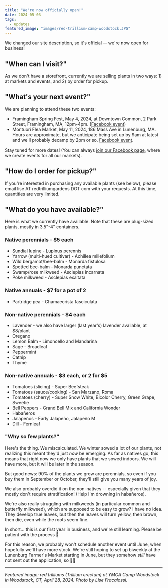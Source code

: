 ```yaml
---
title: "We're now officially open!"
date: 2024-05-03
tags:
  - updates
featured_image: "images/red-trillium-camp-woodstock.JPG"
---
```


We changed our site description, so it's official -- we're now open for business!

## "When can I visit?"

As we don't have a storefront, currently we are selling plants in two ways: 1) at markets and events, and 2) by order for pickup. 

## "What's your next event?"

We are planning to attend these two events:

- Framingham Spring Fest, May 4, 2024, at Downtown Common, 2 Park Street, Framingham, MA, 12pm-4pm. ([Facebook event](https://fb.me/e/4vCfpKSWJ))
- Montuori Flea Market, May 11, 2024, 186 Mass Ave in Lunenburg, MA. Hours are approximate, but we anticipate being set up by 9am at latest and we'll probably decamp by 2pm or so. [Facebook event](https://fb.me/e/1GotRIo4K).

Stay tuned for more dates! (You can always [join our Facebook page](https://www.facebook.com/redtrilliumgardens/), where we create events for all our markets).

## "How do I order for pickup?"

If you're interested in purchasing any available plants (see below), please email lise AT redtrilliumgardens DOT com with your requests. At this time, quantities are very limited. 

## "What do you have available?"

Here is what we currently have available. Note that these are plug-sized plants, mostly in 3.5"-4" containers. 

### Native perennials - $5 each
- Sundial lupine - Lupinus perennis
- Yarrow (multi-hued cultivar) - Achillea millefolium
- Wild bergamot/bee-balm - Monarda fistulosa
- Spotted bee-balm - Monarda punctata
- Swamp/rose milkweed - Asclepias incarnata
- Poke milkweed - Asclepias exaltata

### Native annuals - $7 for a pot of 2
- Partridge pea - Chamaecrista fasciculata

### Non-native perennials - $4 each
- Lavender - we also have larger (last year's) lavender available, at $8/plant
- Oregano
- Lemon Balm - Limoncello and Mandarina
- Sage - Broadleaf
- Peppermint
- Catnip
- Thyme

### Non-native annuals - $3 each, or 2 for $5
- Tomatoes (slicing) - Super Beefsteak
- Tomatoes (sauce/cooking) - San Marzano, Roma
- Tomatoes (cherry) - Super Snow White, Bicolor Cherry, Green Grape, Sweetie
- Bell Peppers - Grand Bell Mix and California Wonder
- Habañeros
- Jalapeños - Early Jalapeño, Jalapeño M
- Dill - Fernleaf

### "Why so few plants?"

Here's the thing. We miscalculated. We winter sowed a lot of our plants, not realizing this meant they'd just *now* be emerging. As far as natives go, this means that right now we only have plants that we sowed indoors. We will have more, but it will be later in the season. 

But good news: 90% of the plants we grow are perennials, so even if you buy them in September or October, they'll still give you many years of joy. 

We also probably overdid it on the non-natives -- especially given that they mostly don't require stratification! (Help I'm drowning in habañeros).

We're also really struggling with milkweeds (in particular common and butterfly milkweed), which are supposed to be easy to grow? I have no idea. They develop true leaves, but then the leaves will turn yellow, then brown, then die, even while the roots seem fine. 

In short... this is our first year in business, and we're still learning. Please be patient with the process 🙂

For this reason, we probably won't schedule another event until June, when hopefully we'll have more stock. We're still hoping to set up biweekly at the Lunenburg Farmer's Market starting in June, but they somehow *still* have not sent out the application, so 🤷‍♀️

___

*Featured image: red trilliums (Trillium erectum) at YMCA Camp Woodstock in Woodstock, CT, April 28, 2024. Photo by Lise Fracalossi.*

